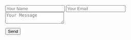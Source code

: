 <form 
  action="https://formsubmit.co/neshappens@gmail.com" 
  method="POST"
>
  <input type="text" name="name" required placeholder="Your Name">
  <input type="email" name="email" required placeholder="Your Email">
  <textarea name="message" required placeholder="Your Message"></textarea>

  <!-- CAPTCHA off -->
  <input type="hidden" name="_captcha" value="false">

  <!-- Set dynamically -->
  <input type="hidden" name="_redirect" id="redirect-input">

  <button type="submit">Send</button>
</form>

<script>
  document.addEventListener("DOMContentLoaded", function () {
    const redirectUrl = `${window.location.origin}/#/form/email-sent`;
    document.getElementById("redirect-input").value = redirectUrl;
  });
</script>
